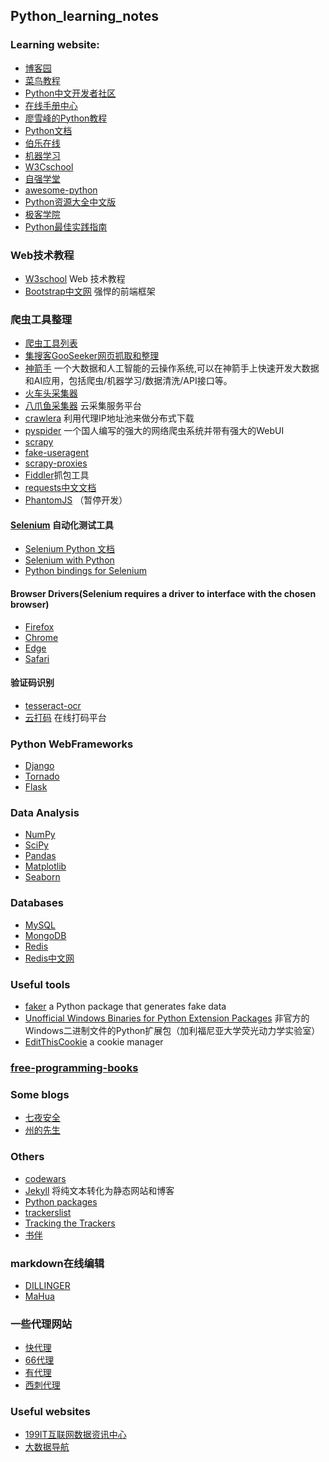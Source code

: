 ## Python_learning_notes

### Learning website:
* [博客园](https://www.cnblogs.com/cate/python/) 
* [菜鸟教程](http://www.runoob.com/python/python-tutorial.html) 
* [Python中文开发者社区](http://www.pythontab.com/)
* [在线手册中心](http://docs.pythontab.com/)
* [廖雪峰的Python教程](https://www.liaoxuefeng.com/wiki/0014316089557264a6b348958f449949df42a6d3a2e542c000)
* [Python文档](http://www.pythondoc.com/)
* [伯乐在线](http://python.jobbole.com/)
* [机器学习](https://github.com/hangtwenty/dive-into-machine-learning)
* [W3Cschool](https://www.w3cschool.cn/python/)
* [自强学堂](https://code.ziqiangxuetang.com/)
* [awesome-python](https://github.com/vinta/awesome-python)
* [Python资源大全中文版](https://github.com/jobbole/awesome-python-cn)
* [极客学院](http://wiki.jikexueyuan.com/list/python/)
* [Python最佳实践指南](http://pythonguidecn.readthedocs.io/zh/latest/)

### Web技术教程
* [W3school](http://www.w3school.com.cn/) Web 技术教程
* [Bootstrap中文网](http://www.bootcss.com/) 强悍的前端框架


### 爬虫工具整理
* [爬虫工具列表](https://blog.csdn.net/YLBF_DEV/article/details/51479449) 
* [集搜客GooSeeker网页抓取和整理](https://www.gooseeker.com/)
* [神箭手](http://www.shenjianshou.cn/)
        一个大数据和人工智能的云操作系统,可以在神箭手上快速开发大数据和AI应用，包括爬虫/机器学习/数据清洗/API接口等。
* [火车头采集器](http://www.locoy.com/)
* [八爪鱼采集器](http://www.locoy.com/) 云采集服务平台
* [crawlera](https://scrapinghub.com/crawlera) 利用代理IP地址池来做分布式下载
* [pyspider](http://www.pyspider.cn/) 一个国人编写的强大的网络爬虫系统并带有强大的WebUI
* [scrapy](https://scrapy.org/)
* [fake-useragent](https://pypi.org/project/fake-useragent/)
* [scrapy-proxies](https://github.com/aivarsk/scrapy-proxies)
* [Fiddler](https://www.telerik.com/fiddler)抓包工具
* [requests中文文档](http://docs.python-requests.org/zh_CN/latest/index.html)
* [PhantomJS](http://phantomjs.org/) （暂停开发）


#### [Selenium](https://www.seleniumhq.org/) 自动化测试工具
* [Selenium Python 文档](http://selenium-python-docs-zh.readthedocs.io/zh_CN/latest/)
* [Selenium with Python](http://selenium-python.readthedocs.io/index.html)
* [Python bindings for Selenium](https://pypi.org/project/selenium/)


#### Browser Drivers(Selenium requires a driver to interface with the chosen browser)
* [Firefox](https://github.com/mozilla/geckodriver/releases)
* [Chrome](https://sites.google.com/a/chromium.org/chromedriver/downloads)
* [Edge](https://developer.microsoft.com/en-us/microsoft-edge/tools/webdriver/)
* [Safari](https://webkit.org/blog/6900/webdriver-support-in-safari-10/)


#### 验证码识别
* [tesseract-ocr](https://github.com/tesseract-ocr/tesseract)
* [云打码](http://www.yundama.com/) 在线打码平台

### Python WebFrameworks
* [Django](https://www.djangoproject.com/)
* [Tornado](http://www.tornadoweb.org/en/stable/)
* [Flask](http://flask.pocoo.org/)

### Data Analysis
* [NumPy](http://www.numpy.org/)
* [SciPy](https://www.scipy.org/)
* [Pandas](http://pandas.pydata.org/)
* [Matplotlib](https://matplotlib.org/)
* [Seaborn](http://seaborn.pydata.org/) 

### Databases
* [MySQL](https://www.mysql.com/)
* [MongoDB](https://www.mongodb.com/)
* [Redis](https://redis.io/)
* [Redis中文网](http://www.redis.cn/)

### Useful tools
* [faker](https://github.com/joke2k/faker) a Python package that generates fake data
* [Unofficial Windows Binaries for Python Extension Packages](https://www.lfd.uci.edu/~gohlke/pythonlibs/)
	非官方的Windows二进制文件的Python扩展包（加利福尼亚大学荧光动力学实验室）
* [EditThisCookie](http://www.editthiscookie.com/) a cookie manager


### [free-programming-books](https://github.com/crane-yuan/free-programming-books/blob/master/free-programming-books-zh.md)


### Some blogs 
* [七夜安全](http://qiyesafe.com/)
* [州的先生](http://zmister.com/)


### Others
* [codewars](https://www.codewars.com/)
* [Jekyll](https://www.jekyll.com.cn/) 将纯文本转化为静态网站和博客
* [Python packages](https://pypi.org/)
* [trackerslist](https://github.com/ngosang/trackerslist)
* [Tracking the Trackers](https://newtrackon.com/)
* [书伴](https://bookfere.com/)


### markdown在线编辑
* [DILLINGER](https://dillinger.io/)
* [MaHua](http://mahua.jser.me/)

### 一些代理网站
* [快代理](https://www.kuaidaili.com/)
* [66代理](http://www.66ip.cn/)
* [有代理](http://www.youdaili.net/)
* [西刺代理](http://www.xicidaili.com/)

### Useful websites
* [199IT互联网数据资讯中心](http://www.199it.com/)
* [大数据导航](http://hao.199it.com/)
